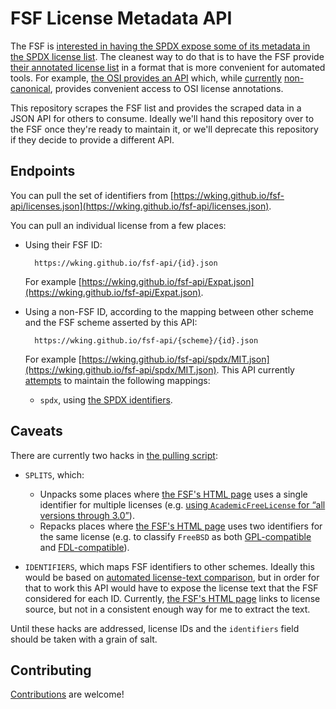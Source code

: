 # FSF License Metadata API

The FSF is [interested in having the SPDX expose some of its metadata in the SPDX license list][fsf-api].
The cleanest way to do that is to have the FSF provide [their annotated license list][fsf-list] in a format that is more convenient for automated tools.
For example, [the OSI provides an API][osi-api] which, while [currently][osi-api-noncanon-1] [non-canonical][osi-api-non-canon-2], provides convenient access to OSI license annotations.

This repository scrapes the FSF list and provides the scraped data in a JSON API for others to consume.
Ideally we'll hand this repository over to the FSF once they're ready to maintain it, or we'll deprecate this repository if they decide to provide a different API.

## Endpoints

You can pull the set of identifiers from [https://wking.github.io/fsf-api/licenses.json](https://wking.github.io/fsf-api/licenses.json).

You can pull an individual license from a few places:

* Using their FSF ID:

        https://wking.github.io/fsf-api/{id}.json

    For example [https://wking.github.io/fsf-api/Expat.json](https://wking.github.io/fsf-api/Expat.json).

* Using a non-FSF ID, according to the mapping between other scheme and the FSF scheme asserted by this API:

        https://wking.github.io/fsf-api/{scheme}/{id}.json

    For example [https://wking.github.io/fsf-api/spdx/MIT.json](https://wking.github.io/fsf-api/spdx/MIT.json).
    This API currently [attempts](#caveats) to maintain the following mappings:

    * `spdx`, using [the SPDX identifiers][spdx-list].

## Caveats

There are currently two hacks in [the pulling script](pull.py):

* `SPLITS`, which:

    * Unpacks some places where [the FSF's HTML page][fsf-list] uses a single identifier for multiple licenses (e.g. [using `AcademicFreeLicense` for “all versions through 3.0”][fsf-afl]).
    * Repacks places where [the FSF's HTML page][fsf-list] uses two identifiers for the same license (e.g. to classify `FreeBSD` as both [GPL-compatible][fsf-freebsd-gpl] and [FDL-compatible][fsf-freebsd-fdl]).

* `IDENTIFIERS`, which maps FSF identifiers to other schemes.
    Ideally this would be based on [automated license-text comparison][automated-matching], but in order for that to work this API would have to expose the license text that the FSF considered for each ID.
    Currently, [the FSF's HTML page][fsf-list] links to license source, but not in a consistent enough way for me to extract the text.

Until these hacks are addressed, license IDs and the `identifiers` field should be taken with a grain of salt.

## Contributing

[Contributions](CONTRIBUTING.md) are welcome!

[automated-matching]: https://github.com/spdx/license-list-XML/issues/418
[fsf-afl]: https://www.gnu.org/licenses/license-list.html#AcademicFreeLicense
[fsf-api]: https://lists.spdx.org/pipermail/spdx-legal/2017-October/002281.html
[fsf-freebsd-fdl]: https://www.gnu.org/licenses/license-list.html#FreeBSDDL
[fsf-freebsd-gpl]: https://www.gnu.org/licenses/license-list.html#FreeBSD
[fsf-list]: https://www.gnu.org/licenses/license-list.html
[osi-api-non-canon-2]: https://github.com/OpenSourceOrg/licenses/issues/47
[osi-api-noncanon-1]: https://github.com/OpenSourceOrg/licenses/tree/f7ff223f9694ca0d5114fc82e43c74b5c5087891#is-this-authoritative
[osi-api]: https://api.opensource.org/
[spdx-list]: https://spdx.org/licenses/
